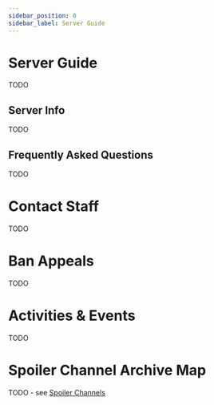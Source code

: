 ```yaml
---
sidebar_position: 0
sidebar_label: Server Guide
---
```


# Server Guide

TODO

## Server Info

TODO

## Frequently Asked Questions

TODO

# Contact Staff

TODO

# Ban Appeals

TODO

# Activities & Events

TODO

# Spoiler Channel Archive Map

TODO - see [Spoiler Channels](./server-layout/channels/spoiler-channels)